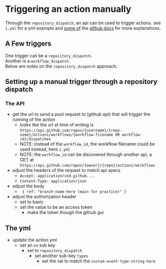 # Triggering an action manually
Through the `repository_dispatch`, an api can be used to trigger actions.
see `i.yml` for a yml example and [some of](https://docs.github.com/en/actions/managing-workflow-runs/manually-running-a-workflow) the [github docs](https://docs.github.com/en/rest/reference/actions#create-a-workflow-dispatch-event) for more explanations.

## A Few triggers
One trigger can be a `repository_dispatch`.  
Another is a `workflow_dispatch`.   
Below are notes on the `repository_dispatch` approach.  

## Setting up a manual trigger through a repository dispatch
### The API
- get the url to send a post request to (_github api_) that will trigger the running of the action
  - looks like the url at time of writing is `https://api.github.com/repos/{username}/{repo-name}/actions/workflows/{workflow-filename OR workflow-id}/dispatches`
  - NOTE: instead of the `workflow_id`, the workflow filename could be used instead, here `i.yml`
  - NOTE: the `workflow_id` can be discovered through another api, a GET at `https://api.github.com/repos/{owner}/{repo}/actions/workflows`
- adjust the headers of the request to match api specs
  - `Accept: application/vnd.github....`
  - `Content-Type: application/json`
- adjust the body
  - ` { ref: "branch-name-here (main for practice)" }`
- adjust the authorization header
  - set to basic
  - set the value to be an access token
    - make the token though the github gui

## The yml
- update the action yml
  - set an `on` sub key
    - set to `repository_dispatch`
      - set another sub-key `types`
        - set the val to match the `custom-event-type-string-here` 